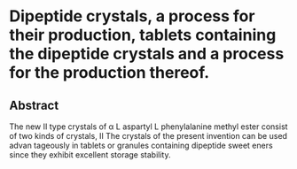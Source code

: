 # Dipeptide crystals, a process for their production, tablets containing the dipeptide crystals and a process for the production thereof.

## Abstract
The new II type crystals of α L aspartyl L phenylalanine methyl ester consist of two kinds of crystals, II The crystals of the present invention can be used advan tageously in tablets or granules containing dipeptide sweet eners since they exhibit excellent storage stability.